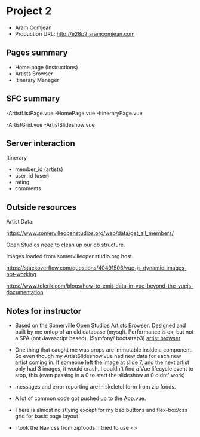 # Project 2

-   Aram Comjean
-   Production URL: <http://e28p2.aramcomjean.com>

## Pages summary

- Home page (Instructions)
- Artists Browser
- Itinerary Manager

## SFC summary

-ArtistListPage.vue
-HomePage.vue
-ItineraryPage.vue

-ArtistGrid.vue
-ArtistSlideshow.vue


## Server interaction

Itinerary
- member_id (artists)
- user_id (user)
- rating
- comments

## Outside resources

Artist Data: 

https://www.somervilleopenstudios.org/web/data/get_all_members/

Open Studios need to clean up our db structure.

Images loaded from somervilleopenstudio.org host.

https://stackoverflow.com/questions/40491506/vue-js-dynamic-images-not-working

https://www.telerik.com/blogs/how-to-emit-data-in-vue-beyond-the-vuejs-documentation

## Notes for instructor

* Based on the Somerville Open Studios Artists Browser: Designed and built by me ontop 
of an old database (mysql). 
Performance is ok, but not a SPA (not Javascript based). (Symfony/ bootstrap3)
[artist browser](https://www.somervilleopenstudios.org/web/artists/artist_directory_list/display=grid/medium=All/event=All/map_num=All/display_order=random)
* One thing that caught me was props are immutable inside a component.  So even though my ArtistSlideshow.vue had new data for each new artist coming in. If someone left the image at slide 7, and the next artist only had 3 images, it would crash.  I couldn't find a Vue lifecycle event to stop, this (even passing in a 0 to start the slideshow at 0 didnt' work)
* messages and error reporting are in skeletol form from zip foods.

* A lot of common code got pushed up to the App.vue.  
* There is almost no stlying except for my bad buttons and flex-box/css grid for basic page layout
* I took the Nav css from zipfoods.  I tried to use <>
